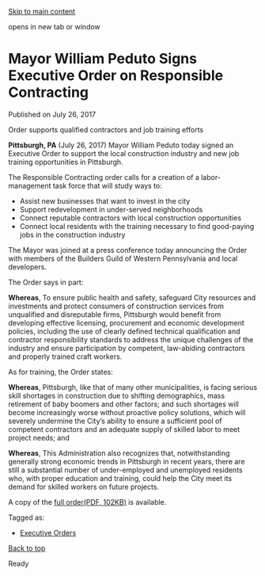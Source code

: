 [Skip to main content](https://www.pittsburghpa.gov/City-Government/Mayor/Executive-Orders/Mayor-William-Peduto-Signs-Executive-Order-on-Responsible-Contracting#main-content)

opens in new tab or window

# Mayor William Peduto Signs Executive Order on Responsible Contracting

Published on July 26, 2017

Order supports qualified contractors and job training efforts

**Pittsburgh, PA** (July 26, 2017) Mayor William Peduto today signed an Executive Order to support the local construction industry and new job training opportunities in Pittsburgh.

The Responsible Contracting order calls for a creation of a labor-management task force that will study ways to:

- Assist new businesses that want to invest in the city
- Support redevelopment in under-served neighborhoods
- Connect reputable contractors with local construction opportunities
- Connect local residents with the training necessary to find good-paying jobs in the construction industry

The Mayor was joined at a press conference today announcing the Order with members of the Builders Guild of Western Pennsylvania and local developers.

The Order says in part:

**Whereas**, To ensure public health and safety, safeguard City resources and investments and protect consumers of construction services from unqualified and disreputable firms, Pittsburgh would benefit from developing effective licensing, procurement and economic development policies, including the use of clearly defined technical qualification and contractor responsibility standards to address the unique challenges of the industry and ensure participation by competent, law-abiding contractors and properly trained craft workers.

As for training, the Order states:

**Whereas**, Pittsburgh, like that of many other municipalities, is facing serious skill shortages in construction due to shifting demographics, mass retirement of baby boomers and other factors; and such shortages will become increasingly worse without proactive policy solutions, which will severely undermine the City’s ability to ensure a sufficient pool of competent contractors and an adequate supply of skilled labor to meet project needs; and

**Whereas**, This Administration also recognizes that, notwithstanding generally strong economic trends in Pittsburgh in recent years, there are still a substantial number of under-employed and unemployed residents who, with proper education and training, could help the City meet its demand for skilled workers on future projects.

A copy of the [full order(PDF, 102KB)](https://www.pittsburghpa.gov/files/assets/city/v/1/mayor/documents/executive-orders/final_safe_responsible_contractor_executive_order_2.pdf) is available.

Tagged as:

- [Executive Orders](https://www.pittsburghpa.gov/News-articles?dlv_OC%20CL%20City%20News%20Listing=(dd_OC%20News%20Categories=Executive%20Orders))

[Back to top](https://www.pittsburghpa.gov/City-Government/Mayor/Executive-Orders/Mayor-William-Peduto-Signs-Executive-Order-on-Responsible-Contracting#body-top)

Ready
